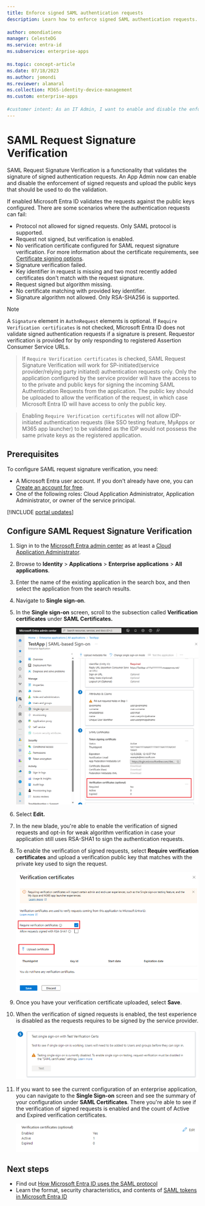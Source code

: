 ```yaml
--- 
title: Enforce signed SAML authentication requests 
description: Learn how to enforce signed SAML authentication requests. 
 
author: omondiatieno
manager: CelesteDG 
ms.service: entra-id 
ms.subservice: enterprise-apps 
 
ms.topic: concept-article 
ms.date: 07/18/2023
ms.author: jomondi
ms.reviewer: alamaral
ms.collection: M365-identity-device-management
ms.custom: enterprise-apps

#customer intent: As an IT Admin, I want to enable and disable the enforcement of signed authentication requests and upload public keys for validation, so that I can ensure the security and integrity of the requests made to Microsoft Entra ID.
--- 
```



# SAML Request Signature Verification  

SAML Request Signature Verification is a functionality that validates the signature of signed authentication requests. An App Admin now can enable and disable the enforcement of signed requests and upload the public keys that should be used to do the validation.  

If enabled Microsoft Entra ID validates the requests against the public keys configured. There are some scenarios where the authentication requests can fail:  

- Protocol not allowed for signed requests. Only SAML protocol is supported.  
- Request not signed, but verification is enabled.  
- No verification certificate configured for SAML request signature verification. For more information about the certificate requirements, see [Certificate signing options](certificate-signing-options.md).
- Signature verification failed.  
- Key identifier in request is missing and two most recently added certificates don't match with the request signature.  
- Request signed but algorithm missing.  
- No certificate matching with provided key identifier.
- Signature algorithm not allowed. Only RSA-SHA256 is supported.

> [!NOTE] 
> A `Signature` element in `AuthnRequest` elements is optional. If `Require Verification certificates` is not checked, Microsoft Entra ID does not validate signed authentication requests if a signature is present. Requestor verification is provided for by only responding to registered Assertion Consumer Service URLs.

>  If `Require Verification certificates` is checked, SAML Request Signature Verification will work for SP-initiated(service provider/relying party initiated) authentication requests only. Only the application configured by the service provider will have the access to to the private and public keys for signing the incoming SAML Authentication Requests from the application. The public key should be uploaded to allow the verification of the request, in which case Microsoft Entra ID will have access to only the public key.

> Enabling `Require Verification certificates` will not allow IDP-initiated authentication requests (like SSO testing feature, MyApps or M365 app launcher) to be validated as the IDP would not possess the same private keys as the registered application.

## Prerequisites

To configure SAML request signature verification, you need:

- A Microsoft Entra user account. If you don't already have one, you can [Create an account for free](https://azure.microsoft.com/free/?WT.mc_id=A261C142F).
- One of the following roles: Cloud Application Administrator, Application Administrator, or owner of the service principal.

[!INCLUDE [portal updates](~/includes/portal-update.md)]

## Configure SAML Request Signature Verification

1. Sign in to the [Microsoft Entra admin center](https://entra.microsoft.com) as at least a [Cloud Application Administrator](~/identity/role-based-access-control/permissions-reference.md#cloud-application-administrator). 
1. Browse to **Identity** > **Applications** > **Enterprise applications** > **All applications**.
1. Enter the name of the existing application in the search box, and then select the application from the search results.
1. Navigate to **Single sign-on**.
1. In the **Single sign-on** screen, scroll to the subsection called **Verification certificates** under **SAML Certificates.** 
    
    ![Screenshot of verification certificates under SAML Certificates on the Enterprise Application page.](./media/howto-enforce-signed-saml-authentication/samlsignaturevalidation3.png) 
    
1. Select **Edit.**  

1. In the new blade, you're able to enable the verification of signed requests and opt-in for weak algorithm verification in case your application still uses RSA-SHA1 to sign the authentication requests.   

1. To enable the verification of signed requests, select **Require verification certificates** and upload a verification public key that matches with the private key used to sign the request. 
    
    ![Screenshot of require verification certificates in Enterprise Applications page.](./media/howto-enforce-signed-saml-authentication/samlsignaturevalidation4.png) 

1. Once you have your verification certificate uploaded, select **Save**. 

1. When the verification of signed requests is enabled, the test experience is disabled as the requests requires to be signed by the service provider.  
    
    ![Screenshot of testing disabled warning when signed requests enabled in Enterprise Application page.](./media/howto-enforce-signed-saml-authentication/samlsignaturevalidation9.png) 
    
1. If you want to see the current configuration of an enterprise application, you can navigate to the **Single Sign-on** screen and see the summary of your configuration under **SAML Certificates**. There you're able to see if the verification of signed requests is enabled and the count of Active and Expired verification certificates. 
    
    ![Screenshot of enterprise application configuration in single sign-on screen.](./media/howto-enforce-signed-saml-authentication/samlsignaturevalidation10.png) 

## Next steps  

- Find out [How Microsoft Entra ID uses the SAML protocol](~/identity-platform/saml-protocol-reference.md) 
- Learn the format, security characteristics, and contents of [SAML tokens in Microsoft Entra ID](~/identity-platform/reference-saml-tokens.md)
